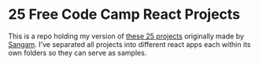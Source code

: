 # 25 Free Code Camp React Projects

This is a repo holding my version of [these 25 projects](https://www.youtube.com/watch?v=5ZdHfJVAY-s&t=28s) originally made by [Sangam](https://www.youtube.com/@sangammukherjee3009).
I've separated all projects into different react apps each within its own folders so they can serve as samples.
